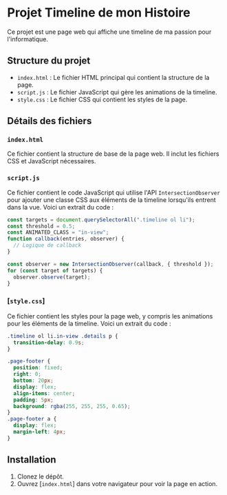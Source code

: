 # Projet Timeline de mon Histoire

Ce projet est une page web qui affiche une timeline de ma passion pour l'informatique.

## Structure du projet

- `index.html` : Le fichier HTML principal qui contient la structure de la page.
- `script.js` : Le fichier JavaScript qui gère les animations de la timeline.
- `style.css` : Le fichier CSS qui contient les styles de la page.

## Détails des fichiers

### `index.html`

Ce fichier contient la structure de base de la page web. Il inclut les fichiers CSS et JavaScript nécessaires.

### `script.js`

Ce fichier contient le code JavaScript qui utilise l'API `IntersectionObserver` pour ajouter une classe CSS aux éléments de la timeline lorsqu'ils entrent dans la vue. Voici un extrait du code :

```js
const targets = document.querySelectorAll(".timeline ol li");
const threshold = 0.5;
const ANIMATED_CLASS = "in-view";
function callback(entries, observer) {
  // Logique de callback
}

const observer = new IntersectionObserver(callback, { threshold });
for (const target of targets) {
  observer.observe(target);
}
```

### [`style.css`]

Ce fichier contient les styles pour la page web, y compris les animations pour les éléments de la timeline. Voici un extrait du code :

```css
.timeline ol li.in-view .details p {
  transition-delay: 0.9s;
}

.page-footer {
  position: fixed;
  right: 0;
  bottom: 20px;
  display: flex;
  align-items: center;
  padding: 5px;
  background: rgba(255, 255, 255, 0.65);
}
.page-footer a {
  display: flex;
  margin-left: 4px;
}
```

## Installation

1. Clonez le dépôt.
2. Ouvrez [`index.html`] dans votre navigateur pour voir la page en action.

